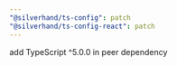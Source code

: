 ```yaml
---
"@silverhand/ts-config": patch
"@silverhand/ts-config-react": patch
---
```


add TypeScript ^5.0.0 in peer dependency
